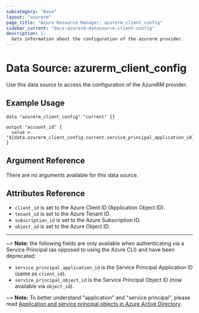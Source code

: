 ```yaml
---
subcategory: "Base"
layout: "azurerm"
page_title: "Azure Resource Manager: azurerm_client_config"
sidebar_current: "docs-azurerm-datasource-client-config"
description: |-
  Gets information about the configuration of the azurerm provider.
---
```


# Data Source: azurerm_client_config

Use this data source to access the configuration of the AzureRM provider.

## Example Usage

```hcl
data "azurerm_client_config" "current" {}

output "account_id" {
  value = "${data.azurerm_client_config.current.service_principal_application_id}"
}
```

## Argument Reference

There are no arguments available for this data source.

## Attributes Reference

* `client_id` is set to the Azure Client ID (Application Object ID).
* `tenant_id` is set to the Azure Tenant ID.
* `subscription_id` is set to the Azure Subscription ID.
* `object_id` is set to the Azure Object ID.

---

~> **Note:** the following fields are only available when authenticating via a Service Principal (as opposed to using the Azure CLI) and have been deprecated:

* `service_principal_application_id` is the Service Principal Application ID (same as `client_id`).
* `service_principal_object_id` is the Service Principal Object ID (now available via `object_id`).

~> **Note:** To better understand "application" and "service principal", please read
[Application and service principal objects in Azure Active Directory](https://docs.microsoft.com/en-us/azure/active-directory/develop/active-directory-application-objects).
